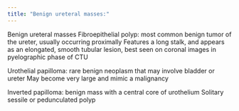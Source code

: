```yaml
---
title: "Benign ureteral masses:"
---
```

Benign ureteral masses
Fibroepithelial polyp: most common benign tumor of the ureter, usually occurring proximally
Features a long stalk, and appears as an elongated, smooth tubular lesion, best seen on coronal images in pyelographic phase of CTU

Urothelial papilloma: rare benign neoplasm that may involve bladder or ureter
May become very large and mimic a malignancy

Inverted papilloma: benign mass with a central core of urothelium
Solitary sessile or pedunculated polyp

